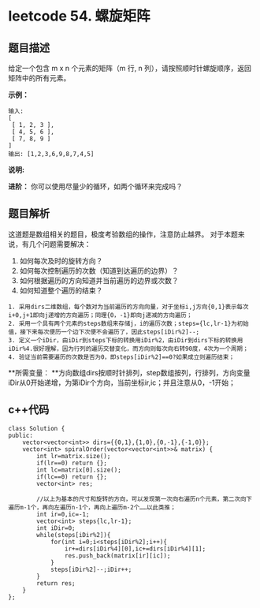 # leetcode 54. 螺旋矩阵



## 题目描述

给定一个包含 m x n 个元素的矩阵（m 行, n 列），请按照顺时针螺旋顺序，返回矩阵中的所有元素。

**示例：**

```
输入:
[
 [ 1, 2, 3 ],
 [ 4, 5, 6 ],
 [ 7, 8, 9 ]
]
输出: [1,2,3,6,9,8,7,4,5]
```

**说明:** 

**进阶：**
你可以使用尽量少的循环，如两个循环来完成吗？

## 题目解析

这道题是数组相关的题目，极度考验数组的操作，注意防止越界。
对于本题来说，有几个问题需要解决：

1. 如何每次及时的旋转方向？
2. 如何每次控制遍历的次数（知道到达遍历的边界）？
3. 如何根据遍历的方向知道并当前遍历的边界或次数？
4. 如何知道整个遍历的结束？
```
1. 采用dirs二维数组，每个数对为当前遍历的方向向量，对于坐标i,j方向{0,1}表示每次i+0,j+1即向j递增的方向遍历；同理{0，-1}即向j递减的方向遍历；
2. 采用一个具有两个元素的steps数组来存储j，i的遍历次数；steps={lc,lr-1}为初始值，接下来每次便历一个边下次便不会遍历了，因此steps[iDir%2]--;
3. 定义一个iDir，由iDir到steps下标的转换用iDir%2，由iDir到dirs下标的转换用iDir%4.很好理解，因为行列的遍历交替变化，而方向则每次向右转90度，4次为一个周期；
4. 验证当前需要遍历的次数是否为0，即steps[iDir%2]==0?如果成立则遍历结束；
```
**所需变量： **方向数组dirs按顺时针排列，step数组按列，行排列，方向变量iDir从0开始递增，为第iDir个方向，当前坐标ir,ic；并且注意从0，-1开始；



## c++代码

```cplusplus
class Solution {
public:
    vector<vector<int>> dirs={{0,1},{1,0},{0,-1},{-1,0}};
    vector<int> spiralOrder(vector<vector<int>>& matrix) {
        int lr=matrix.size();
        if(lr==0) return {};
        int lc=matrix[0].size();
        if(lc==0) return {};
        vector<int> res;
        
        //以上为基本的尺寸和旋转的方向，可以发现第一次向右遍历n个元素，第二次向下遍历m-1个，再向左遍历n-1个，再向上遍历m-2个……以此类推；
        int ir=0,ic=-1;
        vector<int> steps{lc,lr-1};
        int iDir=0;
        while(steps[iDir%2]){
            for(int i=0;i<steps[iDir%2];i++){
                ir+=dirs[iDir%4][0],ic+=dirs[iDir%4][1];
                res.push_back(matrix[ir][ic]);
            }
            steps[iDir%2]--;iDir++;
        }
        return res;
    }
};
```




